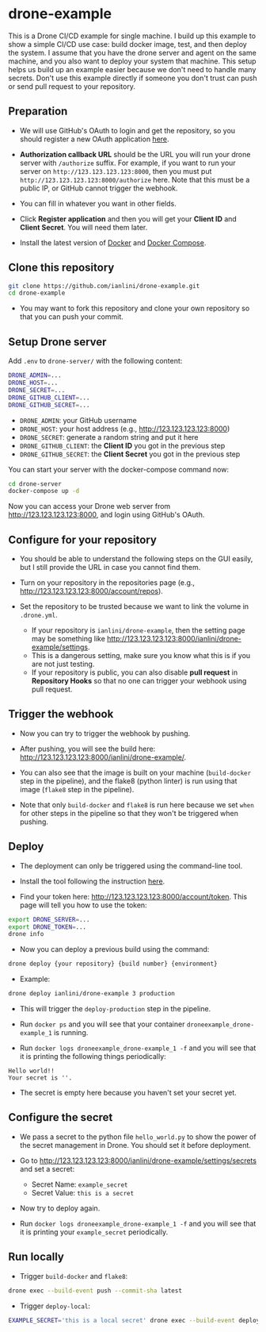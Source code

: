 # drone-example

This is a Drone CI/CD example for single machine.
I build up this example to show a simple CI/CD use case: build docker image, test, and then deploy the system.
I assume that you have the drone server and agent on the same machine, and you also want to deploy your system that machine.
This setup helps us build up an example easier because we don't need to handle many secrets.
Don't use this example directly if someone you don't trust can push or send pull request to your repository.

## Preparation

- We will use GitHub's OAuth to login and get the repository, so you should register a new OAuth application [here](https://github.com/settings/applications/new).

- **Authorization callback URL** should be the URL you will run your drone server with `/authorize` suffix. For example, if you want to run your server on `http://123.123.123.123:8000`, then you must put `http://123.123.123.123:8000/authorize` here. Note that this must be a public IP, or GitHub cannot trigger the webhook.

- You can fill in whatever you want in other fields.

- Click **Register application** and then you will get your **Client ID** and **Client Secret**. You will need them later.

- Install the latest version of [Docker](https://docs.docker.com/install/) and [Docker Compose](https://docs.docker.com/compose/install/).

## Clone this repository

```bash
git clone https://github.com/ianlini/drone-example.git
cd drone-example
```

- You may want to fork this repository and clone your own repository so that you can push your commit.

## Setup Drone server

Add `.env` to `drone-server/` with the following content:

```bash
DRONE_ADMIN=...
DRONE_HOST=...
DRONE_SECRET=...
DRONE_GITHUB_CLIENT=...
DRONE_GITHUB_SECRET=...
```

- `DRONE_ADMIN`: your GitHub username
- `DRONE_HOST`: your host address (e.g., http://123.123.123.123:8000)
- `DRONE_SECRET`: generate a random string and put it here
- `DRONE_GITHUB_CLIENT`: the **Client ID** you got in the previous step
- `DRONE_GITHUB_SECRET`: the **Client Secret** you got in the previous step

You can start your server with the docker-compose command now:

```bash
cd drone-server
docker-compose up -d
```

Now you can access your Drone web server from http://123.123.123.123:8000, and login using GitHub's OAuth.

## Configure for your repository

- You should be able to understand the following steps on the GUI easily, but I still provide the URL in case you cannot find them.

- Turn on your repository in the repositories page (e.g., http://123.123.123.123:8000/account/repos).

- Set the repository to be trusted because we want to link the volume in `.drone.yml`.
  - If your repository is `ianlini/drone-example`, then the setting page may be something like http://123.123.123.123:8000/ianlini/drone-example/settings.
  - This is a dangerous setting, make sure you know what this is if you are not just testing.
  - If your repository is public, you can also disable **pull request** in **Repository Hooks** so that no one can trigger your webhook using pull request.

## Trigger the webhook

- Now you can try to trigger the webhook by pushing.

- After pushing, you will see the build here: http://123.123.123.123:8000/ianlini/drone-example/.

- You can also see that the image is built on your machine (`build-docker` step in the pipeline), and the flake8 (python linter) is run using that image (`flake8` step in the pipeline).

- Note that only `build-docker` and `flake8` is run here because we set `when` for other steps in the pipeline so that they won't be triggered when pushing.

## Deploy

- The deployment can only be triggered using the command-line tool.

- Install the tool following the instruction [here](http://docs.drone.io/cli-installation/).

- Find your token here: http://123.123.123.123:8000/account/token. This page will tell you how to use the token:

```bash
export DRONE_SERVER=...
export DRONE_TOKEN=...
drone info
```

- Now you can deploy a previous build using the command:

```bash
drone deploy {your repository} {build number} {environment}
```

- Example:

```bash
drone deploy ianlini/drone-example 3 production
```

- This will trigger the `deploy-production` step in the pipeline.

- Run `docker ps` and you will see that your container `droneexample_drone-example_1` is running.

- Run `docker logs droneexample_drone-example_1 -f` and you will see that it is printing the following things periodically:

```text
Hello world!!
Your secret is ''.
```

- The secret is empty here because you haven't set your secret yet.

## Configure the secret

- We pass a secret to the python file `hello_world.py` to show the power of the secret management in Drone. You should set it before deployment.

- Go to http://123.123.123.123:8000/ianlini/drone-example/settings/secrets and set a secret:
  - Secret Name: `example_secret`
  - Secret Value: `this is a secret`

- Now try to deploy again.

- Run `docker logs droneexample_drone-example_1 -f` and you will see that it is printing your `example_secret` periodically.

## Run locally

- Trigger `build-docker` and `flake8`:

```bash
drone exec --build-event push --commit-sha latest
```

- Trigger `deploy-local`:

```bash
EXAMPLE_SECRET='this is a local secret' drone exec --build-event deployment --build-target local --commit-sha latest
```
